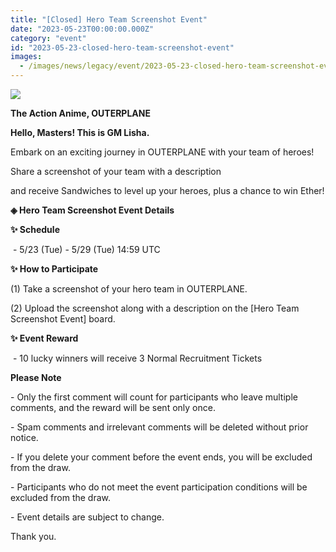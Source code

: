 ```yaml
---
title: "[Closed] Hero Team Screenshot Event"
date: "2023-05-23T00:00:00.000Z"
category: "event"
id: "2023-05-23-closed-hero-team-screenshot-event"
images:
  - /images/news/legacy/event/2023-05-23-closed-hero-team-screenshot-event/7cb58d98a48448109e43efe095e26f1f.webp
---
```


![](/images/news/legacy/event/2023-05-23-closed-hero-team-screenshot-event/7cb58d98a48448109e43efe095e26f1f.webp)

**The Action Anime, OUTERPLANE**

**Hello, Masters! This is GM Lisha.**

Embark on an exciting journey in OUTERPLANE with your team of heroes! 

Share a screenshot of your team with a description

and receive Sandwiches to level up your heroes, plus a chance to win Ether!

**◈ Hero Team Screenshot Event Details**

**✨ Schedule**

 - 5/23 (Tue) - 5/29 (Tue) 14:59 UTC

**✨ How to Participate**

(1) Take a screenshot of your hero team in OUTERPLANE.

(2) Upload the screenshot along with a description on the \[Hero Team Screenshot Event\] board.

**✨ Event Reward**

 - 10 lucky winners will receive 3 Normal Recruitment Tickets

**Please Note**

\- Only the first comment will count for participants who leave multiple comments, and the reward will be sent only once.

\- Spam comments and irrelevant comments will be deleted without prior notice.

\- If you delete your comment before the event ends, you will be excluded from the draw.

\- Participants who do not meet the event participation conditions will be excluded from the draw.

\- Event details are subject to change.

Thank you.

